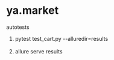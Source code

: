# ya.market
autotests

1. pytest test_cart.py --alluredir=results<br/><br/>
2. allure serve results
